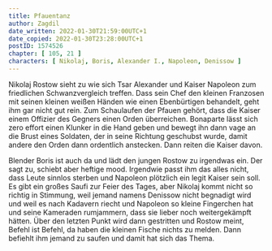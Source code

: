 ```yaml
---
title: Pfauentanz
author: Zagdil
date_written: 2022-01-30T21:59:00UTC+1
date_copied: 2022-01-30T23:28:00UTC+1
postID: 1574526
chapter: [ 105, 21 ]
characters: [ Nikolaj, Boris, Alexander I., Napoleon, Denissow ]
---
```

Nikolaj Rostow sieht zu wie sich Tsar Alexander und Kaiser Napoleon zum friedlichen Schwanzvergleich treffen. Dass sein Chef den kleinen Franzosen mit seinen kleinen weißen Händen wie einen Ebenbürtigen behandelt, geht ihm gar nicht gut rein. Zum Schaulaufen der Pfauen gehört, dass die Kaiser einem Offizier des Gegners einen Orden überreichen. Bonaparte lässt sich zero effort einen Klunker in die Hand geben und bewegt ihn dann vage an die Brust eines Soldaten, der in seine Richtung geschubst wurde, damit andere den Orden dann ordentlich anstecken. Dann reiten die Kaiser davon.

Blender Boris ist auch da und lädt den jungen Rostow zu irgendwas ein. Der sagt zu, schiebt aber heftige mood. Irgendwie passt ihm das alles nicht, dass Leute sinnlos sterben und Napoleon plötzlich ein legit Kaiser sein soll. Es gibt ein großes Saufi zur Feier des Tages, aber Nikolaj kommt nicht so richtig in Stimmung, weil jemand namens Denissow nicht begnadigt wird und weil es nach Kadavern riecht und Napoleon so kleine Fingerchen hat und seine Kameraden rumjammern, dass sie lieber noch weitergekämpft hätten. Über den letzten Punkt wird dann gestritten und Rostow meint, Befehl ist Befehl, da haben die kleinen Fische nichts zu melden. Dann befiehlt ihm jemand zu saufen und damit hat sich das Thema.